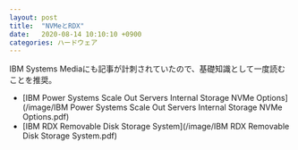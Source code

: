 ```yaml
---
layout: post
title:  "NVMeとRDX"
date:   2020-08-14 10:10:10 +0900
categories: ハードウェア
---
```

IBM Systems Mediaにも記事が計刺されていたので、基礎知識として一度読むことを推奨。

* [IBM Power Systems Scale Out Servers Internal Storage NVMe Options](/image/IBM Power Systems Scale Out Servers Internal Storage NVMe Options.pdf)
* [IBM RDX Removable Disk Storage System](/image/IBM RDX Removable Disk Storage System.pdf)

